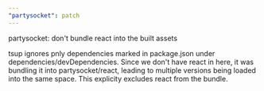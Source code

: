 ```yaml
---
"partysocket": patch
---
```


partysocket: don't bundle react into the built assets

tsup ignores pnly dependencies marked in package.json under dependencies/devDependencies. Since we don't have react in here, it was bundling it into partysocket/react, leading to multiple versions being loaded into the same space. This explicity excludes react from the bundle.
